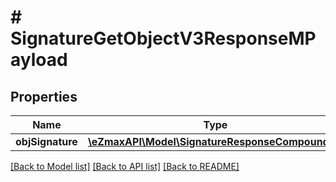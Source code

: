 # # SignatureGetObjectV3ResponseMPayload

## Properties

Name | Type | Description | Notes
------------ | ------------- | ------------- | -------------
**objSignature** | [**\eZmaxAPI\Model\SignatureResponseCompoundV3**](SignatureResponseCompoundV3.md) |  |

[[Back to Model list]](../../README.md#models) [[Back to API list]](../../README.md#endpoints) [[Back to README]](../../README.md)
